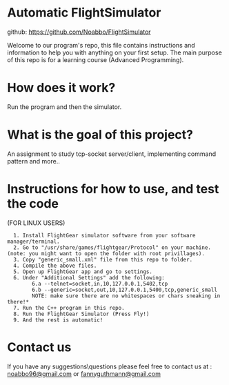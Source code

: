 # Automatic FlightSimulator
github: https://github.com/Noabbo/FlightSimulator

Welcome to our program's repo, this file contains instructions and information to help you with anything on your first setup.
The main purpose of this repo is for a learning course (Advanced Programming).

# How does it work?
Run the program and then the simulator.
# What is the goal of this project?
An assignment to study tcp-socket server/client, implementing command pattern and more..

# Instructions for how to use, and test the code
(FOR LINUX USERS)

      1. Install FlightGear simulator software from your software manager/terminal.
      2. Go to "/usr/share/games/flightgear/Protocol" on your machine. (note: you might want to open the folder with root privillages).
      3. Copy "generic_small.xml" file from this repo to folder.
      4. Compile the above files.
      5. Open up FlightGear app and go to settings.
      6. Under "Additional Settings" add the following:
            6.a --telnet=socket,in,10,127.0.0.1,5402,tcp
            6.b --generic=socket,out,10,127.0.0.1,5400,tcp,generic_small
            NOTE: make sure there are no whitespaces or chars sneaking in there!*
      7. Run the C++ program in this repo.
      8. Run the FlightGear Simulator (Press Fly!)
      9. And the rest is automatic!

# Contact us

If you have any suggestions\questions please feel free to contact us at : noabbo96@gmail.com or fannyguthmann@gmail.com

